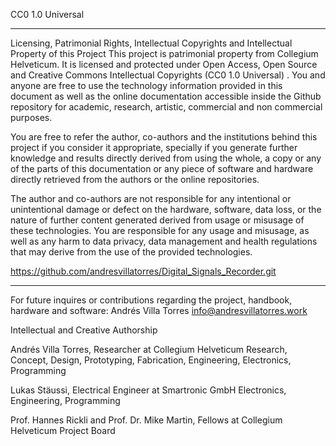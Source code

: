 CC0 1.0 Universal 
__________________________________________________________________________________ 
Licensing, Patrimonial Rights, Intellectual Copyrights and Intellectual Property of this Project
This project is patrimonial property from Collegium Helveticum. It is licensed and protected under Open Access, Open Source and Creative Commons Intellectual Copyrights (CC0 1.0 Universal) . You and anyone are free to use the technology information provided in this document as well as the online documentation accessible inside the Github repository for academic, research, artistic, commercial and non commercial purposes.

You are free to refer the author, co-authors and the institutions behind this project if you consider it appropriate, specially if you generate further knowledge and results directly derived from using the whole, a copy or any of the parts of this documentation or any piece of software and hardware directly retrieved from the authors or the online repositories.

The author and co-authors are not responsible for any intentional or unintentional damage or defect on the hardware, software, data loss, or the nature of further content generated derived from usage or misusage of these technologies. You are responsible for any usage and misusage, as well as any harm to data privacy, data management and health regulations that may derive from the use of the provided technologies.

https://github.com/andresvillatorres/Digital_Signals_Recorder.git 

__________________________________________________________________________________

For future inquires or contributions regarding the project, handbook, hardware and software:
Andrés Villa Torres info@andresvillatorres.work 

Intellectual and Creative Authorship

Andrés Villa Torres, Researcher at Collegium Helveticum
Research, Concept, Design, Prototyping, Fabrication, Engineering, Electronics, Programming

Lukas Stäussi, Electrical Engineer at Smartronic GmbH
Electronics, Engineering, Programming

Prof. Hannes Rickli and Prof. Dr. Mike Martin, Fellows at Collegium Helveticum
Project Board
